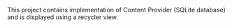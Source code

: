 This project contains implementation of Content Provider (SQLite database) and is displayed using a recycler view.
